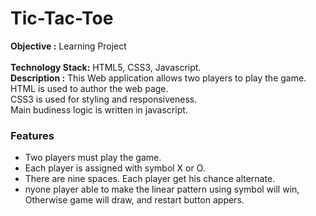 # Tic-Tac-Toe
<strong>Objective :</strong> Learning Project  
<br>
<strong>Technology Stack:</strong> HTML5, CSS3, Javascript. 
<br>
<strong>Description :</strong> This Web application allows two players to play the game.<br> HTML is used to author the web page.<br> CSS3 is used for styling and responsiveness.<br> Main budiness logic is written in javascript.
<br> 
<h3>Features</h3>
<ul>
<li> Two players must play the game.</li>
          <li>Each player is assigned with symbol X or O. </li>
          <li>There are nine spaces. Each player get his chance alternate.</li>
          <li>nyone player able to make the linear pattern using symbol will win, Otherwise game will draw, and restart button appers.</li>
</ul>
